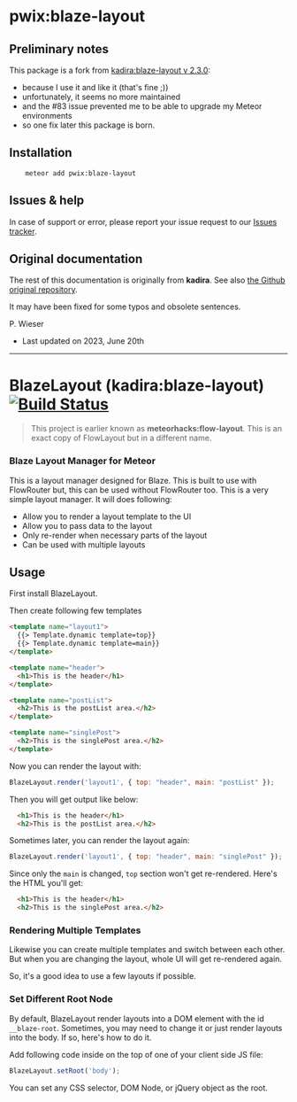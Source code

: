 # pwix:blaze-layout

## Preliminary notes

This package is a fork from [kadira:blaze-layout v 2.3.0](https://github.com/kadirahq/blaze-layout/):
- because I use it and like it (that's fine ;))
- unfortunately, it seems no more maintained
- and the #83 issue prevented me to be able to upgrade my Meteor environments
- so one fix later this package is born.

## Installation

```
    meteor add pwix:blaze-layout
```

## Issues & help

In case of support or error, please report your issue request to our [Issues tracker](https://github.com/trychlos/pwix-blaze-layout/issues).

## Original documentation

The rest of this documentation is originally from **kadira**. See also [the Github original repository](https://github.com/kadirahq/blaze-layout/).

It may have been fixed for some typos and obsolete sentences.

P. Wieser
- Last updated on 2023, June 20th

----

# BlazeLayout (kadira:blaze-layout) [![Build Status](https://travis-ci.org/kadirahq/blaze-layout.svg?branch=master)](https://travis-ci.org/kadirahq/blaze-layout)

> This project is earlier known as **meteorhacks:flow-layout**. This is an exact copy of FlowLayout but in a different name.

### Blaze Layout Manager for Meteor

This is a layout manager designed for Blaze. This is built to use with FlowRouter but, this can be used without FlowRouter too. This is a very simple layout manager. It will does following:

* Allow you to render a layout template to the UI
* Allow you to pass data to the layout
* Only re-render when necessary parts of the layout
* Can be used with multiple layouts

## Usage

First install BlazeLayout.

Then create following few templates

~~~html
<template name="layout1">
  {{> Template.dynamic template=top}}
  {{> Template.dynamic template=main}}
</template>

<template name="header">
  <h1>This is the header</h1>
</template>

<template name="postList">
  <h2>This is the postList area.</h2>
</template>

<template name="singlePost">
  <h2>This is the singlePost area.</h2>
</template>
~~~

Now you can render the layout with:

~~~js
BlazeLayout.render('layout1', { top: "header", main: "postList" });
~~~

Then you will get output like below:

~~~html
  <h1>This is the header</h1>
  <h2>This is the postList area.</h2>
~~~

Sometimes later, you can render the layout again:

~~~js
BlazeLayout.render('layout1', { top: "header", main: "singlePost" });
~~~

Since only the `main` is changed, `top` section won't get re-rendered. Here's the HTML you'll get:

~~~html
  <h1>This is the header</h1>
  <h2>This is the singlePost area.</h2>
~~~

### Rendering Multiple Templates

Likewise you can create multiple templates and switch between each other.
But when you are changing the layout, whole UI will get re-rendered again.

So, it's a good idea to use a few layouts if possible.

### Set Different Root Node

By default, BlazeLayout render layouts into a DOM element with the id `__blaze-root`. Sometimes, you may need to change it or just render layouts into the body. If so, here's how to do it.

Add following code inside on the top of one of your client side JS file:

~~~js
BlazeLayout.setRoot('body');
~~~

You can set any CSS selector, DOM Node, or jQuery object as the root.
